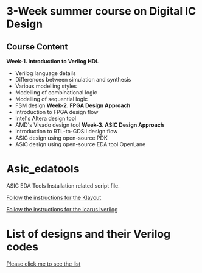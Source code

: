 # 3-Week summer course on Digital IC Design

## Course Content
<b>Week-1. Introduction to Verilog HDL</b><br>
- Verilog language details<br>
- Differences between simulation and synthesis<br>
- Various modelling styles<br>
- Modelling of combinational logic<br>
- Modelling of sequential logic<br>
- FSM design
<b>Week-2. FPGA Design Approach</b><br>
- Introduction to FPGA design flow<br>
- Intel's Altera design tool<br>
- AMD's Vivado design tool
<b>Week-3. ASIC Design Approach</b><br>
- Introduction to RTL-to-GDSII design flow<br>
- ASIC design using open-source PDK<br>
- ASIC design using open-source EDA tool OpenLane<br>


# Asic_edatools
ASIC EDA Tools Installation related script file.

[Follow the instructions for the Klayout](https://github.com/dicdesign/asic_edatools/blob/main/klayout.md)

[Follow the instructions for the Icarus iverilog](https://github.com/steveicarus/iverilog)

# List of designs and their Verilog codes

[Please click me to see the list](https://github.com/dicdesign/asic_edatools/blob/main/list_verilogCodes.md)
